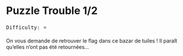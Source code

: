# Puzzle Trouble 1/2

<pre>
Difficulty: &#11088
</pre>

On vous demande de retrouver le flag dans ce bazar de tuiles ! Il paraît qu’elles n’ont pas été retournées…